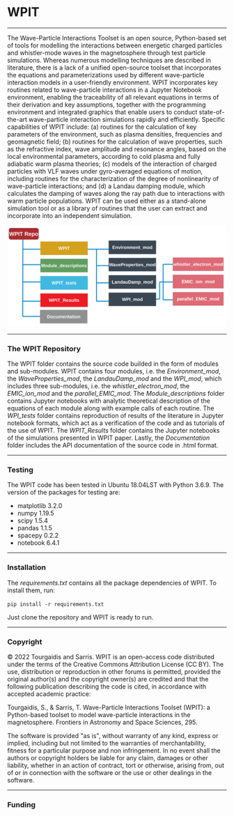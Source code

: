# WPIT
__________________________________________________________________________________________________________________________________________________________
The Wave-Particle Interactions Toolset is an open source, Python-based set of tools for modelling the interactions between energetic charged particles and whistler-mode waves in the magnetosphere through test particle simulations. Whereas numerous modelling techniques are described in literature, there is a lack of a unified open-source toolset that incorporates the equations and parameterizations used by different wave-particle interaction models in a user-friendly environment. WPIT incorporates key routines related to wave-particle interactions in a Jupyter Notebook environment, enabling the traceability of all relevant equations in terms of their derivation and key assumptions, together with the programming environment and integrated graphics that enable users to conduct state-of-the-art wave-particle interaction simulations rapidly and efficiently. Specific capabilities of WPIT include: (a) routines for
the calculation of key parameters of the environment, such as plasma densities, frequencies and
geomagnetic field; (b) routines for the calculation of wave properties, such as the refractive index,
wave amplitude and resonance angles, based on the local environmental parameters, according
to cold plasma and fully adiabatic warm plasma theories; (c) models of the interaction of charged
particles with VLF waves under gyro-averaged equations of motion, including routines for the
characterization of the degree of nonlinearity of wave-particle interactions; and (d) a Landau
damping module, which calculates the damping of waves along the ray path due to interactions
with warm particle populations. WPIT can be used either as a stand-alone simulation tool or as
a library of routines that the user can extract and incorporate into an independent simulation.

![WPIT repository overview](wpit_overview.png)

________________________________________________________________________________________________________________________________________________________
### The WPIT Repository

The WPIT folder contains the source code builded in the form of modules and sub-modules. WPIT contains four modules, i.e. the *Environment_mod*, the *WaveProperties_mod*, the *LandauDamp_mod* and the *WPI_mod*, which includes three sub-modules, i.e. the *whistler_electron_mod*, the *EMIC_ion_mod* and the *parallel_EMIC_mod*. The *Module_descriptions* folder contains Jupyter notebooks with analytic theoretical description of the equations of each module along with example calls of each routine. The *WPI_tests* folder contains reproduction of results of the literature in Jupyter notebook formats, which act as a verification of the code and as tutorials of the use of WPIT. The *WPIT_Results* folder contains the Jupyter notebooks of the simulations presented in WPIT paper. Lastly, the *Documentation* folder includes the API documentation of the source code in .html format.

________________________________________________________________________________________________________________________________________________________

### Testing

The WPIT code has been tested in Ubuntu 18.04LST with Python 3.6.9. The version of the packages for testing are:

- matplotlib 3.2.0
- numpy 1.19.5
- scipy 1.5.4
- pandas 1.1.5
- spacepy 0.2.2
- notebook 6.4.1

________________________________________________________________________________________________________________________________________________________

### Installation

The *requirements.txt* contains all the package dependencies of WPIT. To install them, run:

```pip install -r requirements.txt```

Just clone the repository and WPIT is ready to run.

________________________________________________________________________________________________________________________________________________________

### Copyright

© 2022 Tourgaidis and Sarris.
WPIT is an open-access code distributed under the terms of the
Creative Commons Attribution License (CC BY). The use, distribution or
reproduction in other forums is permitted, provided the original
author(s) and the copyright owner(s) are credited and that the following
publication describing the code is cited, in accordance with accepted
academic practice:

Tourgaidis, S., & Sarris, T. Wave-Particle Interactions Toolset (WPIT): a Python-based toolset to model wave-particle interactions in the magnetosphere. Frontiers in Astronomy and Space Sciences, 295.


The software is provided "as is", without warranty of any kind, express or implied, including but not limited to the warranties of merchantability, fitness for a particular purpose and non infringement. In no event shall the authors or copyright holders be liable for any claim, damages or other liability, whether in an action of contract, tort or otherwise, arising from, out of or in connection with the software or the use or other dealings in the software.

________________________________________________________________________________________________________________________________________________________

### Funding
